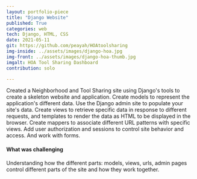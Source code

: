 ```yaml
---
layout: portfolio-piece
title: "Django Website"
published: True
categories: web
tech: Django, HTML, CSS
date: 2021-05-11
git: https://github.com/peayah/HOAtoolsharing
img-inside: ../assets/images/django-hoa.jpg
img-front: ../assets/images/django-hoa-thumb.jpg
imgalt: HOA Tool Sharing Dashboard
contribution: solo

---
```


Created a Neighborhood and Tool Sharing site using Django's tools to create a skeleton website and application. Create models to represent the application's different data. Use the Django admin site to populate your site's data. Create views to retrieve specific data in response to different requests, and templates to render the data as HTML to be displayed in the browser. Create mappers to associate different URL patterns with specific views. Add user authorization and sessions to control site behavior and access. And work with forms.

#### What was challenging
Understanding how the different parts: models, views, urls, admin pages control different parts of the site and how they work together.
